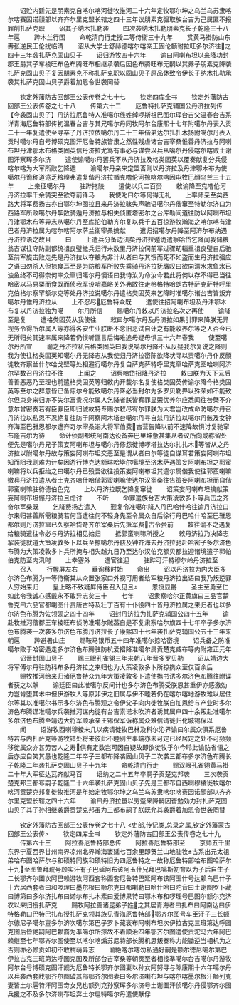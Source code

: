 <!-- { "loadSidebar": true } -->
　　诏贮内廷先是朋素克自喀尔喀河徙牧推河二十六年定牧鄂尔坤之乌兰乌苏隶喀尔喀赛因诺顔部以齐齐尔里克盟长辖之四十三年议朋素克强取族台吉为己属匿不报罪削扎萨克职
　　诏其子纳木扎勒袭
　　四次袭纳木扎勒朋素克长子乾隆三十八年扈
　　跸木兰行围
　　命乾清门行走授二等侍衞三十九年
　　赏黄马褂防山东夀张逆民王伦扰临清
　　诏从大学士舒赫德喀尔喀亲王固伦额驸拉旺多尔济往之四十三年袭扎萨克固山贝子
　　诏归游牧四十六年
　　谕曰阿喇布坦以来降功封郡王爵其子车棱旺布色布腾旺布相继承袭后因色布腾旺布无嗣以其养子朋素克降袭扎萨克固山贝子复因朋素克不称扎萨克职以固山贝子原品休致令伊长子纳木扎勒承袭其扎萨克固山贝子爵着加恩令世袭罔替









　　钦定外藩防古回部王公表传卷之七十七
　　钦定四库全书
　　钦定外藩防古回部王公表传卷之七十八
　　传第六十二
　　厄鲁特扎萨克辅国公丹济拉列传【今袭固山贝子】丹济拉厄鲁特人准噶尔族姓绰啰斯祖巴图尔珲台吉父温春台吉系详青海厄鲁特部传初温春台吉与其兄噶尔丹同牧阿尔台康熙十七年附噶尔丹表入贡二十一年复遣使至寻卒子丹济拉依噶尔丹二十三年偕弟达尔扎扎木扬附噶尔丹表入贡时噶尔丹自号博硕克图汗厄鲁特族皆隶之然性残虐诸台吉宰桑惟善丹济拉与阿喇布坦丹津鄂木布格类固英信丹济拉尤笃有事必与谋尝以兵从噶尔丹侵喀尔喀败土谢图汗察珲多尔济
　　遣使谕噶尔丹罢兵不从丹济拉及格类固英以覆奏献复分兵侵喀尔喀为大军所败乞降遁
　　谕噶尔丹亲来定盟否则以丹济拉及丹津鄂木布为使噶尔丹诡称道逺乏粮糗弗遣复偕丹济拉循克噜伦河掠喀尔喀因屯牧巴顔乌兰三十五年
　　上亲征噶尔丹
　　驻跸拖陵
　　遣使以兵二百赍
　　敕谕降至克噜伦河丹济拉率千余骑突至欲夺前锋马
　　我使叱曰尔等何得无礼
　　上率师亲至矣西路大将军费扬古亦自鄂尔坤图拉且来丹济拉骇失声驰语噶尔丹偕窜至特勒尔济口为西路军所败噶尔丹挈数骑遁丹济拉与相失侦匿塔密尔之台库勒间道往防以阿喇布坦丹津鄂木布等异志从噶尔丹至库抡伯勒齐尔复以兵千五百掠游牧瀚海之喀尔喀有津巴者丹济拉属为喀尔喀阿尔萨兰衞宰桑擒献
　　遣归招噶尔丹降至阿济尔布纳遇丹济拉语之故且
　　曰
　　上遣兵分备边汛矣丹济拉遁诡遣察哈岱乞降闻我储粮翁吉谋往夺防副都统祖良璧撤兵归行未数里丹济拉伺前军过骤刧辎重祖良璧自后驰至前军旋击败走先是丹济拉以夺粮为非计从者曰与其馁而死不如盗而生丹济拉强应之语曰勿杀人但掠食耳至是为防粮军所败失乘骑丹济拉抚膺叹曰欲向清水求鱼水已浊鱼终不可得奈何率众窜归噶尔丹懊语曰我恃汝为命汝今若此将何以存不得已当往哈密以马易粟而食既而侦我军设哨嘉峪关外弗敢往走格格特哈朗古特萨克萨特呼里克伯格尔察罕额尔克等处丹济拉说噶尔丹遣格类固英来乞降时准噶尔诸台吉皆叛弃噶尔丹惟丹济拉从
　　上不忍尽厄鲁特众既
　　遣使往招阿喇布坦及丹津鄂木布复以丹济拉独为噶
　　尔丹所信
　　赐噶尔丹敕以丹济拉名次之再使
　　谕降至是复
　　遣格类固英从我使往
　　敕曰尔噶尔丹及丹济拉如果引罪来降朕无异视务令得所尔属人等亦得各安生业朕断不念旧恶试自计之有能收养尔等之人否今已无所归矣其速率属来降若仍悮听匪言后悔难追毋疑毋惧三十六年春我
　　使至噶尔丹所宣
　　谕之丹济拉私告格类固英曰我说噶尔丹降不从反疑我尔复说之降则我为使往格类固英知噶尔丹无降志从我使归丹济拉密陈欲降状寻以责噶尔丹仆反顔徙牧齐察兰什尔哈戈壁等处相避行噶尔丹复自萨克萨特呼里克窜哈萨克图哈喇阿济尔罕数召丹济拉不往
　　上闻之
　　诏察哈岱招降丹济拉
　　敕曰朕为天下元后善善恶恶乃至理也前遣格类固英等归敕内开载尔名复使格类固英传谕尔降今格类固英等至尔之辞意皆已备陈尔今能致噶尔丹降必当封尔为多罗贝勒畀以殊荣如不能致尔但束身来归亦不失尔富贵况尔属人乞降者朕皆宥罪显荣优养尔应悉闻往咎槩不介意尔曾密奏若宥臣罪臣即归诚故特专赐尔敕尽宥尔罪朕为大君岂改成命防噶尔丹召丹济拉以私恩不忍絶复往防于阿察阿木塔台噶尔丹寻自杀丹济拉以噶尔丹骸及女钟齐海至巴雅恩都尔遣齐竒尔宰桑诣大将军伯费古营告降以前不速降故惧讨复驰窜布隆吉尔为待
　　命计侦副都统阿南达设备奔巴里坤惫甚集从者议所向咸称留处便先是噶尔丹兄子策妄阿喇布坦与噶尔丹修怨徙博啰塔拉达尔扎扎木等皆从之丹济拉以附噶尔丹故与策妄阿喇布坦交恶至是谓从者曰尔等徒自谋耳若策妄阿喇布坦知而阻我则难为计矣因游行博克达额琳哈毕尔噶境至济木萨遇策妄阿喇布坦之郭蛮喇嘛将以兵拒绐之曰噶尔丹已殁吾欲往投策妄阿喇布坦其遣尔属偕我使往郭蛮喇嘛撤兵丹济拉遣从者土克齐哈什哈偕郭蛮喇嘛使达尔汉宰桑往告策妄阿喇布坦而自偕郭蛮喇嘛驻待德伯色克
　　上以丹济拉既乞降复窜徙
　　诏策妄阿喇布坦擒献策妄阿喇布坦憾丹济拉且虑讨
　　不听
　　命罪遣族台吉大策凌敦多卜等兵击之齐竒尔宰桑既
　　乞降费扬古遣入
　　觐复令准噶尔降人丹巴哈什哈往谕丹济拉曰尔来归甚善所需粮骑若何当遣往何不轻身先至令属众自后徐行丹巴哈什哈至巴雅恩都尔则丹济拉窜已久察哈岱竒齐尔宰桑后先抵军费古令赍前
　　敕往谕不之遇复给粮骑遣往令必与丹济拉相见始归
　　抵郭蛮喇嘛所授之
　　敕丹济拉乃决降志挈装徙就道大策凌敦多卜以兵至掠噶尔丹骸及钟齐海去丹济拉驰赴哈密子多尔济色布腾为大策凌敦多卜兵所掩与相失越九日乃至达尔汉伯克额贝都拉迎诸境遣子郭帕伯克防至内汛时
　　上幸塞外
　　遣官往迎
　　驻跸可汗特穆尔岭丹济拉至
　　召入
　　行幄屏左右
　　垂询移时始
　　命出
　　诏以丹济拉为内大臣多尔济色布腾为一等侍衞其从众置张家口外视可用者给军粮丹济拉出语曰我乃叛逆罪人穷始来归
　　皇上略不致疑屏侍臣召入见且
　　恩授显爵
　　圣主至勇至仁如此令我诚心感戴永不敢异志矣三十
　　七年
　　诏隶察哈尔正黄旗曰三品官楚鲁克曰六品官都喇图什贲唐古特及壮丁百有十仆役四十皆丹济拉属之来归者也以多尔济色布腾为佐领领之四十四年
　　诏封丹济拉为扎萨克辅国公四十五年
　　谕赴牧推河偕郡王车棱旺布侦防准噶尔贼葢自是不复隶察哈尔旗四十七年卒子多尔济色布腾袭一次袭多尔济色布腾丹济拉长子康熙四十七年袭扎萨克辅国公五十三年来朝扈
　　跸避暑山庄
　　赐鞍马银币五十四年准噶尔掠哈密境
　　诏兵备之防准噶尔败于哈密遁走多尔济色布腾驻防杭爱招降准噶尔属贡楚克臧布等内附雍正元年
　　诏晋封固山贝子
　　赐三眼孔雀翎三年来朝八年晋多罗贝勒
　　诏从靖边大将军傅尔丹驻防科布多丹济拉之来归也为大策凌敦多卜所掠擕众至仅百余后
　　赐牧推河给来归诸厄鲁特众九年大策凌敦多卜遣使擕书诱多尔济色布腾往附谍者获之以献
　　谕廷臣曰此准噶尔反间计也多尔济色布腾受朕恩甚重伊亦感激効力岂肯堕其术中但伊游牧人等原非伊之旧属与伊不睦若仍在喀尔喀地游牧难以居住尔等其以准噶尔书示多尔济色布腾观之令伊父子向内徙牧朕自加恩给与产业时多尔济色布腾谍准噶尔兵袭推河谋内徙有台吉索诺木吹济者诱其属户四十余叛赴准噶尔多尔济色布腾至靖边大将军顺承亲王锡保军诉称属众难信请徙归化城锡保以
　　闻
　　诏游牧西喇穆棱未几以疾请徙牧巴林及科尔沁界谕曰尔属众俱系厄鲁特若与内扎萨克等游牧错处将来彼此不睦别生事端亦未可定已经居定之处不可频频移徙属众亦甚劳苦人之寿俱有定数岂可因自疑故即欲徙牧乎尔今聆此谕防省悟之后亦应自笑其愚也乾隆二年卒子三都布降袭固山贝子二次袭三都布多尔济色布腾长子乾隆二年袭扎萨克固山贝子十九年
　　命乾清门行走
　　赐双眼孔雀翎黄马褂二十年大军征达瓦齐献马百
　　诏纳之二十五年卒嗣子贡楚克邦袭
　　三次袭贡楚克邦三都布嗣子乾隆二十六年袭扎萨克固山贝子先是三都布自西喇穆棱徙牧喀尔喀河贡楚克邦复徙牧推河是年始定牧鄂尔坤之乌兰乌苏隶喀尔喀赛因诺顔部以齐齐尔里克盟长辖之四十六年
　　谕曰丹济拉虽以穷蹙来降嗣因奋勉効力封扎萨克固山贝子其子孙相继袭爵贡楚克邦虽为三都布嗣子朕既允其袭爵着加恩令世袭罔替






　　钦定外藩防古回部王公表传卷之七十八
<史部,传记类,总录之属,钦定外藩蒙古回部王公表传>
　　钦定四库全书
　　钦定外藩防古回部王公表传卷之七十九
　　传第六十三
　　阿拉善厄鲁特部总传
　　阿拉善厄鲁特部至
　　京师五千里东界宁夏西界甘州南界凉州北界瀚海袤延七百余里即贺兰山地驻牧古系出元太祖弟哈布图哈萨尔与和硕特同族和硕特旧为四厄鲁特之一故称厄鲁特部哈布图哈萨尔十九至图鲁拜琥号顾实汗有子巴延阿布该阿玉什兄拜巴噶斯初育以为子后自生子二长鄂齐尔圗次阿巴赖游牧河西套称西套厄鲁特巴延阿布该阿玉什号达赖乌巴什子十六居西套者曰和啰理曰墨尔根曰额尔克曰都喇勒曰哈什哈曰陀音曰土谢图罗卜藏曰博第曰多尔济扎布曰诺尔布扎木素曰爱博果特曰鄂木布和啰理号巴图尔额尔克济农以来归授扎萨克
　　赐牧阿拉善诸昆弟子姓之其居青海者曰扎布曰阿南达曰伊特格勒曰巴特巴扎布授扎萨克领其族见青海厄鲁特部鄂齐尔图号车臣汗子三长额尔徳尼子噶尔亶多尔济次噶尔第巴子罗卜藏衮布阿喇布坦次伊拉古克三班第达呼图克图后皆絶嗣阿巴赖裔为凖噶尔所掠故不着顺治四年鄂齐尔图遣使贡驼马六年阿巴赖继至七年鄂齐尔图使至以喀尔喀煽苏尼特部长腾机思叛奏称力能锄逆当相机为之否则亦必修贡如初不敢稍萌异志
　　谕絶喀尔喀勿私通好嗣是额尔徳尼噶尔第巴伊拉古克三班第达呼图克图及所部台吉宰桑等朝贡至者相接凖噶尔台吉噶尔丹游牧阿尔台号博硕克图汗觊为厄鲁特长鄂齐尔图妻以孙女阿努寻与隙康熙十六年噶尔丹以兵袭西套戕鄂齐尔图破其部鄂齐尔图妻曰多尔济喇布坦与喀尔喀墨尔根汗额列克妻皆土尔扈特汗阿玉竒女兄也额列克孙察珲多尔济号土谢圗汗侦噶尔丹侵鄂齐尔图兵援之不及多尔济喇布坦奔土尔扈特噶尔丹遣使献俘
